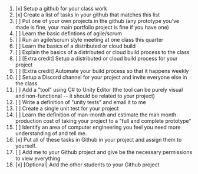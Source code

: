
1) [x] Setup a github for your class work
2) [x] Create a list of tasks in your github that matches this list
3) [ ] Put one of your own projects in the github (any prototype you've made is fine, your main portfolio project is fine if you have one)
4) [ ] Learn the basic defintions of agile/scrum
5) [ ] Run an agile/scrum style meeting at one class this quarter
6) [ ] Learn the basics of a distributed or cloud build
7) [ ] Explain the basics of a distributed or cloud build process to the class
8) [ ] [Extra credit] Setup a distributed or cloud build process for your project
9) [ ] [Extra credit] Automate your build process so that it happens weekly
10) [ ] Setup a Discord channel for your project and invite everyone else in the class
11) [ ] Add a "tool" using C# to Unity Editor (the tool can be purely visual and non-functional -- it should be related to your project)
12) [ ] Write a definition of "unity tests" and email it to me
13) [ ] Create a single unit test for your project
14) [ ] Learn the definition of man-month and estimate the man month production cost of taking your project to a "full and complete prototype"
15) [ ] Identify an area of computer engineering you feel you need more understanding of and tell me.
16) [x] Put all of these tasks in Github in your project and assign them to yourself.
17) [ ] Add me to your Github project and give be the necessary permissions to view everything
18) [x] [Optional] Add the other students to your Github project